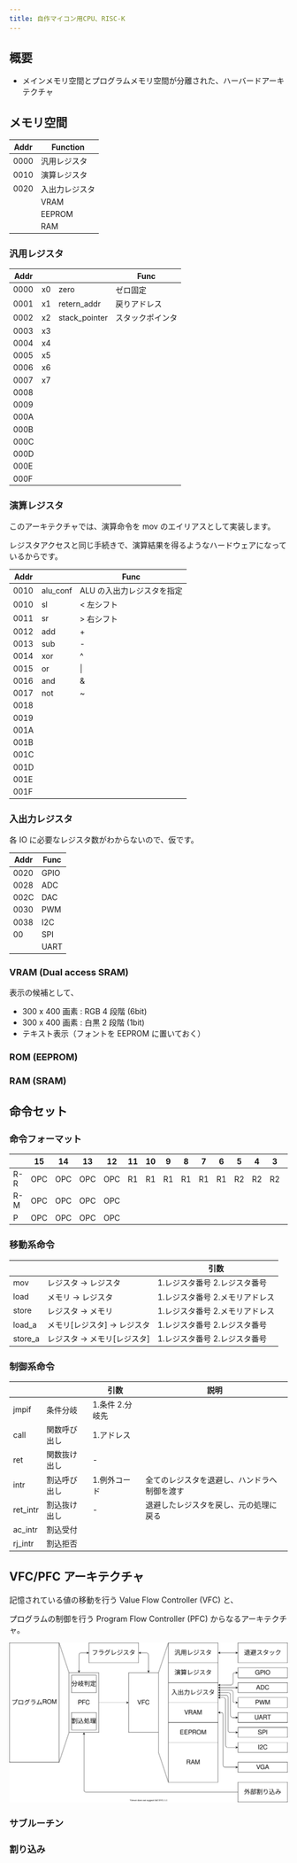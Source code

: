 ```yaml
---
title: 自作マイコン用CPU、RISC-K
---
```


## 概要

- メインメモリ空間とプログラムメモリ空間が分離された、ハーバードアーキテクチャ

## メモリ空間

| Addr | Function       |
| ---- | -------------- |
| 0000 | 汎用レジスタ   |
| 0010 | 演算レジスタ   |
| 0020 | 入出力レジスタ |
|      | VRAM           |
|      | EEPROM         |
|      | RAM            |

### 汎用レジスタ

| Addr |     |               | Func             |
| ---- | --- | ------------- | ---------------- |
| 0000 | x0  | zero          | ゼロ固定         |
| 0001 | x1  | retern_addr   | 戻りアドレス     |
| 0002 | x2  | stack_pointer | スタックポインタ |
| 0003 | x3  |               |                  |
| 0004 | x4  |               |                  |
| 0005 | x5  |               |                  |
| 0006 | x6  |               |                  |
| 0007 | x7  |               |                  |
| 0008 |     |               |                  |
| 0009 |     |               |                  |
| 000A |     |               |                  |
| 000B |     |               |                  |
| 000C |     |               |                  |
| 000D |     |               |                  |
| 000E |     |               |                  |
| 000F |     |               |                  |

### 演算レジスタ

このアーキテクチャでは、演算命令を mov のエイリアスとして実装します。

レジスタアクセスと同じ手続きで、演算結果を得るようなハードウェアになっているからです。

| Addr |          | Func                       |
| ---- | -------- | -------------------------- |
| 0010 | alu_conf | ALU の入出力レジスタを指定 |
| 0010 | sl       | < 左シフト                 |
| 0011 | sr       | > 右シフト                 |
| 0012 | add      | +                          |
| 0013 | sub      | -                          |
| 0014 | xor      | ^                          |
| 0015 | or       | \|                         |
| 0016 | and      | &                          |
| 0017 | not      | ~                          |
| 0018 |          |                            |
| 0019 |          |                            |
| 001A |          |                            |
| 001B |          |                            |
| 001C |          |                            |
| 001D |          |                            |
| 001E |          |                            |
| 001F |          |                            |

### 入出力レジスタ

各 IO に必要なレジスタ数がわからないので、仮です。

| Addr | Func |
| ---- | ---- |
| 0020 | GPIO |
| 0028 | ADC  |
| 002C | DAC  |
| 0030 | PWM  |
| 0038 | I2C  |
| 00   | SPI  |
|      | UART |

### VRAM (Dual access SRAM)

表示の候補として、

- 300 x 400 画素 : RGB 4 段階 (6bit)
- 300 x 400 画素 : 白黒 2 段階 (1bit)
- テキスト表示（フォントを EEPROM に置いておく）

### ROM (EEPROM)

### RAM (SRAM)

## 命令セット

### 命令フォーマット

|     | 15  | 14  | 13  | 12  | 11  | 10  | 9   | 8   | 7   | 6   | 5   | 4   | 3   | 2   | 1   | 0   |
| --- | --- | --- | --- | --- | --- | --- | --- | --- | --- | --- | --- | --- | --- | --- | --- | --- |
| R-R | OPC | OPC | OPC | OPC | R1  | R1  | R1  | R1  | R1  | R1  | R2  | R2  | R2  | R2  | R2  | R2  |
| R-M | OPC | OPC | OPC | OPC |
| P   | OPC | OPC | OPC | OPC |

### 移動系命令

|         |                             | 引数                            |
| ------- | --------------------------- | ------------------------------- |
| mov     | レジスタ → レジスタ         | 1.レジスタ番号 2.レジスタ番号   |
| load    | メモリ → レジスタ           | 1.レジスタ番号 2.メモリアドレス |
| store   | レジスタ → メモリ           | 1.レジスタ番号 2.メモリアドレス |
| load_a  | メモリ[レジスタ] → レジスタ | 1.レジスタ番号 2.レジスタ番号   |
| store_a | レジスタ → メモリ[レジスタ] | 1.レジスタ番号 2.レジスタ番号   |

### 制御系命令

|          |              | 引数            | 説明                                         |
| -------- | ------------ | --------------- | -------------------------------------------- |
| jmpif    | 条件分岐     | 1.条件 2.分岐先 |                                              |
| call     | 関数呼び出し | 1.アドレス      |                                              |
| ret      | 関数抜け出し | -               |                                              |
| intr     | 割込呼び出し | 1.例外コード    | 全てのレジスタを退避し、ハンドラへ制御を渡す |
| ret_intr | 割込抜け出し | -               | 退避したレジスタを戻し、元の処理に戻る       |
| ac_intr  | 割込受付     |                 |                                              |
| rj_intr  | 割込拒否     |                 |                                              |

## VFC/PFC アーキテクチャ

記憶されている値の移動を行う Value Flow Controller (VFC) と、

プログラムの制御を行う Program Flow Controller (PFC) からなるアーキテクチャ。

![](./img/arch.dio.svg)

### サブルーチン

### 割り込み
